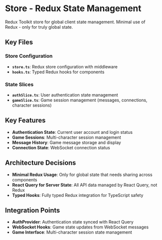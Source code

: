 # Store - Redux State Management

Redux Toolkit store for global client state management. Minimal use of Redux - only for truly global state.

## Key Files

### Store Configuration

- **`store.ts`**: Redux store configuration with middleware
- **`hooks.ts`**: Typed Redux hooks for components

### State Slices

- **`authSlice.ts`**: User authentication state management
- **`gameSlice.ts`**: Game session management (messages, connections, character sessions)

## Key Features

- **Authentication State**: Current user account and login status
- **Game Sessions**: Multi-character session management
- **Message History**: Game message storage and display
- **Connection State**: WebSocket connection status

## Architecture Decisions

- **Minimal Redux Usage**: Only for global state that needs sharing across components
- **React Query for Server State**: All API data managed by React Query, not Redux
- **Typed Hooks**: Fully typed Redux integration for TypeScript safety

## Integration Points

- **AuthProvider**: Authentication state synced with React Query
- **WebSocket Hooks**: Game state updates from WebSocket messages
- **Game Interface**: Multi-character session state management
